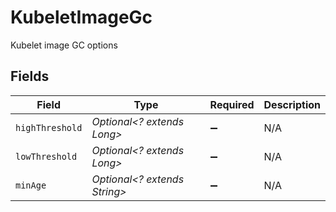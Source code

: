 # KubeletImageGc

Kubelet image GC options


## Fields

| Field                        | Type                         | Required                     | Description                  |
| ---------------------------- | ---------------------------- | ---------------------------- | ---------------------------- |
| `highThreshold`              | *Optional<? extends Long>*   | :heavy_minus_sign:           | N/A                          |
| `lowThreshold`               | *Optional<? extends Long>*   | :heavy_minus_sign:           | N/A                          |
| `minAge`                     | *Optional<? extends String>* | :heavy_minus_sign:           | N/A                          |